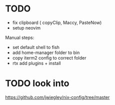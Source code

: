 # TODO
- fix clipboard ( copyClip, Maccy, PasteNow)
- setup neovim
  
Manual steps: 
- set default shell to fish
- add home-manager folder to bin
- copy iterm2 config to correct folder
- rtx add plugins + install 

# TODO look into
https://github.com/jwiegley/nix-config/tree/master